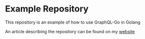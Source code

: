 # Example Repository
This repository is an example of how to use GraphQL-Go in Golang

An article describing the repository can be found on my [website](https://programmingpercy.tech/blog/using-graphql-in-golang)